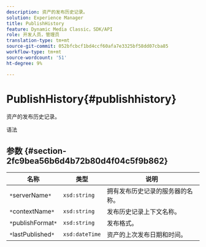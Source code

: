 ```yaml
---
description: 资产的发布历史记录。
solution: Experience Manager
title: PublishHistory
feature: Dynamic Media Classic，SDK/API
role: 开发人员，管理员
translation-type: tm+mt
source-git-commit: 052bfcbcf1bd4ccf60afa7e3325bf58dd07cba85
workflow-type: tm+mt
source-wordcount: '51'
ht-degree: 9%

---
```



# PublishHistory{#publishhistory}

资产的发布历史记录。

语法

## 参数 {#section-2fc9bea56b6d4b72b80d4f04c5f9b862}

| 名称 | 类型 | 说明 |
|---|---|---|
| `*`serverName`*` | `xsd:string` | 拥有发布历史记录的服务器的名称。 |
| `*`contextName`*` | `xsd:string` | 发布历史记录上下文名称。 |
| `*`publishFormat`*` | `xsd:string` | 发布格式。 |
| `*`lastPublished`*` | `xsd:dateTime` | 资产的上次发布日期和时间。 |

